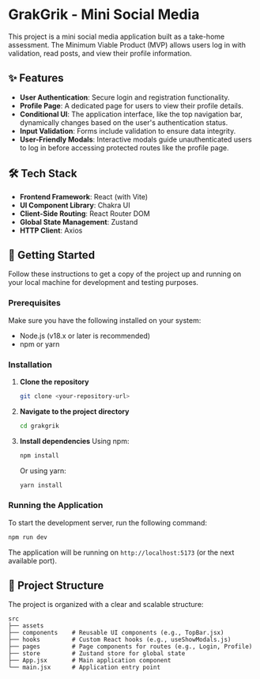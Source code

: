# GrakGrik - Mini Social Media

This project is a mini social media application built as a take-home assessment. The Minimum Viable Product (MVP) allows users log in with validation, read posts, and view their profile information.

## ✨ Features

- **User Authentication**: Secure login and registration functionality.
- **Profile Page**: A dedicated page for users to view their profile details.
- **Conditional UI**: The application interface, like the top navigation bar, dynamically changes based on the user's authentication status.
- **Input Validation**: Forms include validation to ensure data integrity.
- **User-Friendly Modals**: Interactive modals guide unauthenticated users to log in before accessing protected routes like the profile page.

## 🛠️ Tech Stack

- **Frontend Framework**: React (with Vite)
- **UI Component Library**: Chakra UI
- **Client-Side Routing**: React Router DOM
- **Global State Management**: Zustand
- **HTTP Client**: Axios

## 🚀 Getting Started

Follow these instructions to get a copy of the project up and running on your local machine for development and testing purposes.

### Prerequisites

Make sure you have the following installed on your system:

- Node.js (v18.x or later is recommended)
- npm or yarn

### Installation

1.  **Clone the repository**

    ```bash
    git clone <your-repository-url>
    ```

2.  **Navigate to the project directory**

    ```bash
    cd grakgrik
    ```

3.  **Install dependencies**
    Using npm:
    ```bash
    npm install
    ```
    Or using yarn:
    ```bash
    yarn install
    ```

### Running the Application

To start the development server, run the following command:

```bash
npm run dev
```

The application will be running on `http://localhost:5173` (or the next available port).

## 📁 Project Structure

The project is organized with a clear and scalable structure:

```
src
├── assets
├── components    # Reusable UI components (e.g., TopBar.jsx)
├── hooks         # Custom React hooks (e.g., useShowModals.js)
├── pages         # Page components for routes (e.g., Login, Profile)
├── store         # Zustand store for global state
├── App.jsx       # Main application component
└── main.jsx      # Application entry point
```
